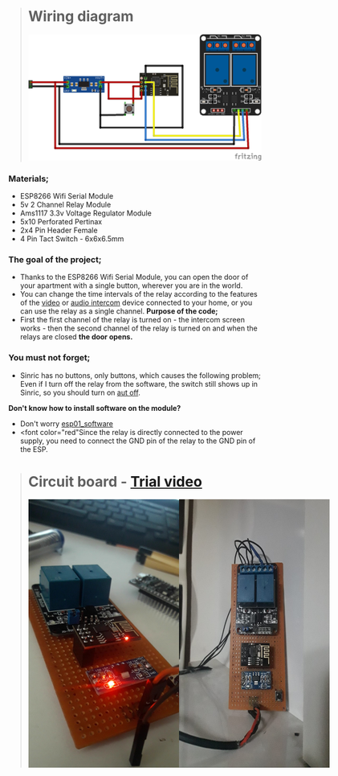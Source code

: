 ># Wiring diagram
>![Untitled Sketch 3_bb](https://raw.githubusercontent.com/equlibrino/smart-doorphone/main/image/door.png)

### Materials;
- ESP8266 Wifi Serial Module
- 5v 2 Channel Relay Module
- Ams1117 3.3v Voltage Regulator Module
- 5x10 Perforated Pertinax
- 2x4 Pin Header Female
- 4 Pin Tact Switch - 6x6x6.5mm

### The goal of the project;
- Thanks to the ESP8266 Wifi Serial Module, you can open the door of your apartment with a single button, wherever you are in the world.
- You can change the time intervals of the relay according to the features of the [video](https://www.audio.com.tr/product-category/goruntulu-diafon/) or [audio intercom](https://www.audio.com.tr/product-category/sesli-diafon/) device connected to your home, or you can use the relay as a single channel.
**Purpose of the code;**
- First the first channel of the relay is turned on - the intercom screen works - then the second channel of the relay is turned on and when the relays are closed **the door opens.**

### You must not forget;
- Sinric has no buttons, only buttons, which causes the following problem; Even if I turn off the relay from the software, the switch still shows up in Sinric, so you should turn on [aut off](image/auto_off.png).

**Don't know how to install software on the module?**
- Don't worry [esp01_software](https://github.com/equlibrino/esp01_software)
- <font color="red"Since the relay is directly connected to the power supply, you need to connect the GND pin of the relay to the GND pin of the ESP.</font>

># Circuit board - [Trial video](https://cdn.glitch.global/d03d2042-9967-4cf1-9859-fbce716a58fe/video.mp4?v=1712860379736)
><div style="display: flex;">
>  <img src="https://raw.githubusercontent.com/equlibrino/smart-doorphone/main/image/card.jpg" alt="circuit board" style="width: 300px; height: auto;"/>
>  <img src="https://raw.githubusercontent.com/equlibrino/smart-doorphone/main/image/card2.jpg" alt="circuit board" style="width: 300px; height: auto;"/>
></div>
